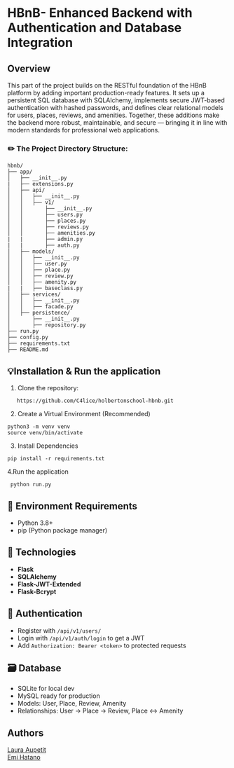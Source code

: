 # HBnB- Enhanced Backend with Authentication and Database Integration

## Overview
This part of the project builds on the RESTful foundation of the HBnB platform by adding important production-ready features. It sets up a persistent SQL database with SQLAlchemy, implements secure JWT-based authentication with hashed passwords, and defines clear relational models for users, places, reviews, and amenities. Together, these additions make the backend more robust, maintainable, and secure — bringing it in line with modern standards for professional web applications.

### ✏️ The Project Directory Structure:
```
hbnb/
├── app/
│   ├── __init__.py
|   ├── extensions.py
│   ├── api/
│   │   ├── __init__.py
│   │   ├── v1/
│   │       ├── __init__.py
│   │       ├── users.py
│   │       ├── places.py
│   │       ├── reviews.py
│   │       ├── amenities.py
|   |       ├── admin.py
|   |       ├── auth.py
│   ├── models/
│   │   ├── __init__.py
│   │   ├── user.py
│   │   ├── place.py
│   │   ├── review.py
│   │   ├── amenity.py
|   |   ├── baseclass.py
│   ├── services/
│   │   ├── __init__.py
│   │   ├── facade.py
│   ├── persistence/
│       ├── __init__.py
│       ├── repository.py
├── run.py
├── config.py
├── requirements.txt
├── README.md
```
## :bulb:Installation & Run the application

 1. Clone the repository:<br>
 ``` 
    https://github.com/C4lice/holbertonschool-hbnb.git 
 ``` 

 2. Create a Virtual Environment (Recommended) <br>
```  
python3 -m venv venv  
source venv/bin/activate  
``` 
 3. Install Dependencies<br>
  ```
pip install -r requirements.txt
```
4.Run the application<br>
```
 python run.py
 ```

## :key: Environment Requirements

 - Python 3.8+<br>
 - pip (Python package manager)<br>

## 🧩 Technologies

- **Flask**
- **SQLAlchemy**
- **Flask-JWT-Extended**
- **Flask-Bcrypt**

## 🔑 Authentication

- Register with `/api/v1/users/`
- Login with `/api/v1/auth/login` to get a JWT
- Add `Authorization: Bearer <token>` to protected requests

## 🗃️ Database

- SQLite for local dev
- MySQL ready for production
- Models: User, Place, Review, Amenity
- Relationships: User → Place → Review, Place ↔ Amenity

 
## Authors
[Laura Aupetit](https://github.com/C4lice)<br>
[Emi Hatano](https://github.com/Emi-H106)

